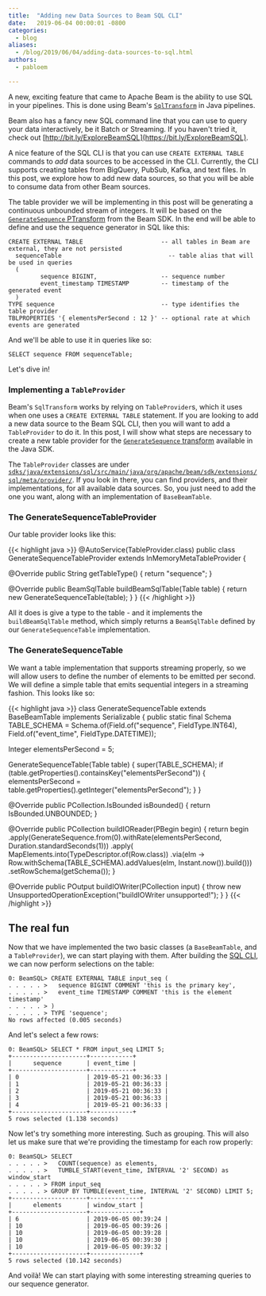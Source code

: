 ```yaml
---
title:  "Adding new Data Sources to Beam SQL CLI"
date:   2019-06-04 00:00:01 -0800
categories:
  - blog
aliases:
  - /blog/2019/06/04/adding-data-sources-to-sql.html
authors:
  - pabloem

---
```

<!--
Licensed under the Apache License, Version 2.0 (the "License");
you may not use this file except in compliance with the License.
You may obtain a copy of the License at

http://www.apache.org/licenses/LICENSE-2.0

Unless required by applicable law or agreed to in writing, software
distributed under the License is distributed on an "AS IS" BASIS,
WITHOUT WARRANTIES OR CONDITIONS OF ANY KIND, either express or implied.
See the License for the specific language governing permissions and
limitations under the License.
-->

A new, exciting feature that came to Apache Beam is the ability to use
SQL in your pipelines. This is done using Beam's
[`SqlTransform`](https://beam.apache.org/releases/javadoc/current/org/apache/beam/sdk/extensions/sql/SqlTransform.html)
in Java pipelines.

Beam also has a fancy new SQL command line that you can use to query your
data interactively, be it Batch or Streaming. If you haven't tried it, check out
[http://bit.ly/ExploreBeamSQL](https://bit.ly/ExploreBeamSQL).

A nice feature of the SQL CLI is that you can use `CREATE EXTERNAL TABLE`
commands to *add* data sources to be accessed in the CLI. Currently, the CLI
supports creating tables from BigQuery, PubSub, Kafka, and text files. In this
post, we explore how to add new data sources, so that you will be able to
consume data from other Beam sources.

<!--more-->

The table provider we will be implementing in this post will be generating a
continuous unbounded stream of integers. It will be based on the
[`GenerateSequence` PTransform](https://beam.apache.org/releases/javadoc/current/org/apache/beam/sdk/io/GenerateSequence.html)
from the Beam SDK. In the end will be able to define and use the sequence generator
in SQL like this:

```
CREATE EXTERNAL TABLE                      -- all tables in Beam are external, they are not persisted
  sequenceTable                              -- table alias that will be used in queries
  (
         sequence BIGINT,                  -- sequence number
         event_timestamp TIMESTAMP         -- timestamp of the generated event
  )
TYPE sequence                              -- type identifies the table provider
TBLPROPERTIES '{ elementsPerSecond : 12 }' -- optional rate at which events are generated
```

And we'll be able to use it in queries like so:

```
SELECT sequence FROM sequenceTable;
```

Let's dive in!

### Implementing a `TableProvider`

Beam's `SqlTransform` works by relying on `TableProvider`s, which it uses when
one uses a `CREATE EXTERNAL TABLE` statement. If you are looking to add a new
data source to the Beam SQL CLI, then you will want to add a `TableProvider` to
do it. In this post, I will show what steps are necessary to create a new table
provider for the
[`GenerateSequence` transform](https://beam.apache.org/releases/javadoc/current/org/apache/beam/sdk/io/GenerateSequence.html) available in the Java SDK.

The `TableProvider` classes are under
[`sdks/java/extensions/sql/src/main/java/org/apache/beam/sdk/extensions/sql/meta/provider/`](https://github.com/apache/beam/tree/master/sdks/java/extensions/sql/src/main/java/org/apache/beam/sdk/extensions/sql/meta/provider). If you look in there, you can find providers, and their implementations, for all available data sources. So, you just need to add the one you want, along with an implementation of `BaseBeamTable`.

### The GenerateSequenceTableProvider

Our table provider looks like this:

{{< highlight java >}}
@AutoService(TableProvider.class)
public class GenerateSequenceTableProvider extends InMemoryMetaTableProvider {

  @Override
  public String getTableType() {
    return "sequence";
  }

  @Override
  public BeamSqlTable buildBeamSqlTable(Table table) {
    return new GenerateSequenceTable(table);
  }
}
{{< /highlight >}}

All it does is give a type to the table - and it implements the
`buildBeamSqlTable` method, which simply returns a `BeamSqlTable` defined by
our `GenerateSequenceTable` implementation.

### The GenerateSequenceTable

We want a table implementation that supports streaming properly, so we will
allow users to define the number of elements to be emitted per second. We will
define a simple table that emits sequential integers in a streaming fashion.
This looks like so:

{{< highlight java >}}
class GenerateSequenceTable extends BaseBeamTable implements Serializable {
  public static final Schema TABLE_SCHEMA =
      Schema.of(Field.of("sequence", FieldType.INT64), Field.of("event_time", FieldType.DATETIME));

  Integer elementsPerSecond = 5;

  GenerateSequenceTable(Table table) {
    super(TABLE_SCHEMA);
    if (table.getProperties().containsKey("elementsPerSecond")) {
      elementsPerSecond = table.getProperties().getInteger("elementsPerSecond");
    }
  }

  @Override
  public PCollection.IsBounded isBounded() {
    return IsBounded.UNBOUNDED;
  }

  @Override
  public PCollection<Row> buildIOReader(PBegin begin) {
    return begin
        .apply(GenerateSequence.from(0).withRate(elementsPerSecond, Duration.standardSeconds(1)))
        .apply(
            MapElements.into(TypeDescriptor.of(Row.class))
                .via(elm -> Row.withSchema(TABLE_SCHEMA).addValues(elm, Instant.now()).build()))
        .setRowSchema(getSchema());
  }

  @Override
  public POutput buildIOWriter(PCollection<Row> input) {
    throw new UnsupportedOperationException("buildIOWriter unsupported!");
  }
}
{{< /highlight >}}

## The real fun

Now that we have implemented the two basic classes (a `BaseBeamTable`, and a
`TableProvider`), we can start playing with them. After building the
[SQL CLI](https://beam.apache.org/documentation/dsls/sql/shell/), we
can now perform selections on the table:

```
0: BeamSQL> CREATE EXTERNAL TABLE input_seq (
. . . . . >   sequence BIGINT COMMENT 'this is the primary key',
. . . . . >   event_time TIMESTAMP COMMENT 'this is the element timestamp'
. . . . . > )
. . . . . > TYPE 'sequence';
No rows affected (0.005 seconds)
```

And let's select a few rows:

```
0: BeamSQL> SELECT * FROM input_seq LIMIT 5;
+---------------------+------------+
|      sequence       | event_time |
+---------------------+------------+
| 0                   | 2019-05-21 00:36:33 |
| 1                   | 2019-05-21 00:36:33 |
| 2                   | 2019-05-21 00:36:33 |
| 3                   | 2019-05-21 00:36:33 |
| 4                   | 2019-05-21 00:36:33 |
+---------------------+------------+
5 rows selected (1.138 seconds)
```

Now let's try something more interesting. Such as grouping. This will also let
us make sure that we're providing the timestamp for each row properly:

```
0: BeamSQL> SELECT
. . . . . >   COUNT(sequence) as elements,
. . . . . >   TUMBLE_START(event_time, INTERVAL '2' SECOND) as window_start
. . . . . > FROM input_seq
. . . . . > GROUP BY TUMBLE(event_time, INTERVAL '2' SECOND) LIMIT 5;
+---------------------+--------------+
|      elements       | window_start |
+---------------------+--------------+
| 6                   | 2019-06-05 00:39:24 |
| 10                  | 2019-06-05 00:39:26 |
| 10                  | 2019-06-05 00:39:28 |
| 10                  | 2019-06-05 00:39:30 |
| 10                  | 2019-06-05 00:39:32 |
+---------------------+--------------+
5 rows selected (10.142 seconds)
```

And voilà! We can start playing with some interesting streaming queries to our
sequence generator.
